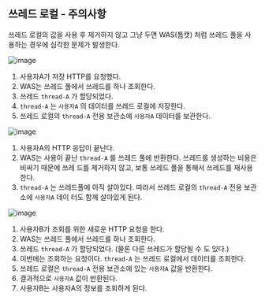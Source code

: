 ## 쓰레드 로컬 - 주의사항
쓰레드 로컬의 값을 사용 후 제거하지 않고 그냥 두면 WAS(톰캣) 처럼 쓰레드 풀을 사용하는 경우에 심각한 문제가 발생한다.

![image](https://github.com/user-attachments/assets/fd7bfdc7-afcd-4a08-be35-9ce2ce675adf)
1. 사용자A가 저장 HTTP를 요청했다.
2. WAS는 쓰레드 풀에서 쓰레드를 하나 조회한다.
3. 쓰레드 `thread-A` 가 할당되었다.
4. `thread-A` 는 `사용자A` 의 데이터를 쓰레드 로컬에 저장한다.
5. 쓰레드 로컬의 `thread-A` 전용 보관소에 `사용자A` 데이터를 보관한다.


![image](https://github.com/user-attachments/assets/76bd5ba7-a020-4501-8811-f7b42a82f4f8)
1. 사용자A의 HTTP 응답이 끝난다.
2. WAS는 사용이 끝난 `thread-A` 를 쓰레드 풀에 반환한다. 쓰레드를 생성하는 비용은 비싸기 때문에 쓰레 드를 제거하지 않고, 보통 쓰레드 풀을 통해서 쓰레드를 재사용한다.
3. `thread-A` 는 쓰레드풀에 아직 살아있다. 따라서 쓰레드 로컬의 `thread-A` 전용 보관소에 `사용자A` 데이 터도 함께 살아있게 된다.

![image](https://github.com/user-attachments/assets/78b102bc-ebc9-4098-b4aa-2c7a5062da59)
1. 사용자B가 조회를 위한 새로운 HTTP 요청을 한다.
2. WAS는 쓰레드 풀에서 쓰레드를 하나 조회한다.
3. 쓰레드 `thread-A` 가 할당되었다. (물론 다른 쓰레드가 할당될 수 도 있다.)
4. 이번에는 조회하는 요청이다. `thread-A` 는 쓰레드 로컬에서 데이터를 조회한다.
5. 쓰레드 로컬은 `thread-A` 전용 보관소에 있는 `사용자A` 값을 반환한다.
6. 결과적으로 `사용자A` 값이 반환된다.
7. 사용자B는 사용자A의 정보를 조회하게 된다.
